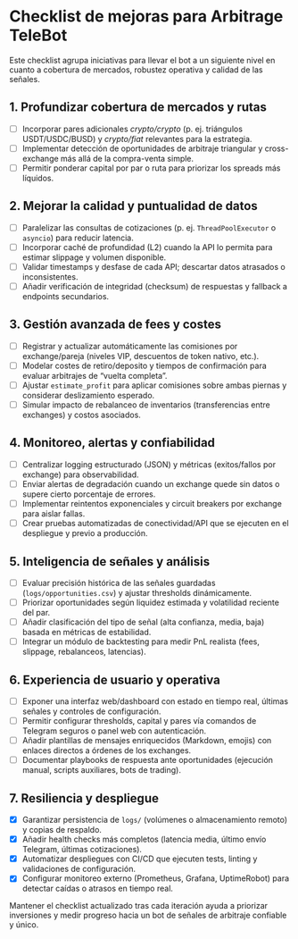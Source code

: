 # Checklist de mejoras para Arbitrage TeleBot

Este checklist agrupa iniciativas para llevar el bot a un siguiente nivel en cuanto a cobertura de mercados, robustez operativa y calidad de las señales.

## 1. Profundizar cobertura de mercados y rutas
- [ ] Incorporar pares adicionales *crypto/crypto* (p. ej. triángulos USDT/USDC/BUSD) y *crypto/fiat* relevantes para la estrategia.
- [ ] Implementar detección de oportunidades de arbitraje triangular y cross-exchange más allá de la compra-venta simple.
- [ ] Permitir ponderar capital por par o ruta para priorizar los spreads más líquidos.

## 2. Mejorar la calidad y puntualidad de datos
- [ ] Paralelizar las consultas de cotizaciones (p. ej. `ThreadPoolExecutor` o `asyncio`) para reducir latencia.
- [ ] Incorporar caché de profundidad (L2) cuando la API lo permita para estimar slippage y volumen disponible.
- [ ] Validar timestamps y desfase de cada API; descartar datos atrasados o inconsistentes.
- [ ] Añadir verificación de integridad (checksum) de respuestas y fallback a endpoints secundarios.

## 3. Gestión avanzada de fees y costes
- [ ] Registrar y actualizar automáticamente las comisiones por exchange/pareja (niveles VIP, descuentos de token nativo, etc.).
- [ ] Modelar costes de retiro/deposito y tiempos de confirmación para evaluar arbitrajes de “vuelta completa”.
- [ ] Ajustar `estimate_profit` para aplicar comisiones sobre ambas piernas y considerar deslizamiento esperado.
- [ ] Simular impacto de rebalanceo de inventarios (transferencias entre exchanges) y costos asociados.

## 4. Monitoreo, alertas y confiabilidad
- [ ] Centralizar logging estructurado (JSON) y métricas (exitos/fallos por exchange) para observabilidad.
- [ ] Enviar alertas de degradación cuando un exchange quede sin datos o supere cierto porcentaje de errores.
- [ ] Implementar reintentos exponenciales y circuit breakers por exchange para aislar fallas.
- [ ] Crear pruebas automatizadas de conectividad/API que se ejecuten en el despliegue y previo a producción.

## 5. Inteligencia de señales y análisis
- [ ] Evaluar precisión histórica de las señales guardadas (`logs/opportunities.csv`) y ajustar thresholds dinámicamente.
- [ ] Priorizar oportunidades según liquidez estimada y volatilidad reciente del par.
- [ ] Añadir clasificación del tipo de señal (alta confianza, media, baja) basada en métricas de estabilidad.
- [ ] Integrar un módulo de backtesting para medir PnL realista (fees, slippage, rebalanceos, latencias).

## 6. Experiencia de usuario y operativa
- [ ] Exponer una interfaz web/dashboard con estado en tiempo real, últimas señales y controles de configuración.
- [ ] Permitir configurar thresholds, capital y pares vía comandos de Telegram seguros o panel web con autenticación.
- [ ] Añadir plantillas de mensajes enriquecidos (Markdown, emojis) con enlaces directos a órdenes de los exchanges.
- [ ] Documentar playbooks de respuesta ante oportunidades (ejecución manual, scripts auxiliares, bots de trading).

## 7. Resiliencia y despliegue
- [x] Garantizar persistencia de `logs/` (volúmenes o almacenamiento remoto) y copias de respaldo.
- [x] Añadir health checks más completos (latencia media, último envío Telegram, últimas cotizaciones).
- [x] Automatizar despliegues con CI/CD que ejecuten tests, linting y validaciones de configuración.
- [x] Configurar monitoreo externo (Prometheus, Grafana, UptimeRobot) para detectar caídas o atrasos en tiempo real.

Mantener el checklist actualizado tras cada iteración ayuda a priorizar inversiones y medir progreso hacia un bot de señales de arbitraje confiable y único.
